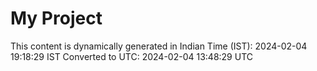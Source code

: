 # My Project

This content is dynamically generated in Indian Time (IST): 2024-02-04 19:18:29 IST
Converted to UTC: 2024-02-04 13:48:29 UTC
